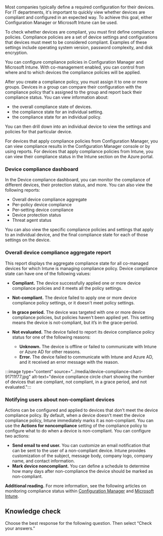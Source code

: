 Most companies typically define a required configuration for their devices. For IT departments, it's important to quickly view whether devices are compliant and configured in an expected way. To achieve this goal, either Configuration Manager or Microsoft Intune can be used.

To check whether devices are compliant, you must first define compliance policies. Compliance policies are a set of device settings and configurations that devices must meet to be considered compliant. Examples of these settings include operating system version, password complexity, and disk encryption.

You can configure compliance policies in Configuration Manager and Microsoft Intune. With co-management enabled, you can control from where and to which devices the compliance policies will be applied.

After you create a compliance policy, you must assign it to one or more groups. Devices in a group can compare their configuration with the compliance policy that's assigned to the group and report back their compliance status. You can view information about:

 -  the overall compliance state of devices.
 -  the compliance state for an individual setting.
 -  the compliance state for an individual policy.

You can then drill down into an individual device to view the settings and policies for that particular device.

For devices that apply compliance policies from Configuration Manager, you can view compliance results in the Configuration Manager console or by using reports. For devices that apply compliance policies from Intune, you can view their compliance status in the Intune section on the Azure portal.

### **Device compliance dashboard**

In the Device compliance dashboard, you can monitor the compliance of different devices, their protection status, and more. You can also view the following reports:

 -  Overall device compliance aggregate
 -  Per-policy device compliance
 -  Per-setting device compliance
 -  Device protection status
 -  Threat agent status

You can also view the specific compliance policies and settings that apply to an individual device, and the final compliance state for each of those settings on the device.

### **Overall device compliance aggregate report**

This report displays the aggregate compliance state for all co-managed devices for which Intune is managing compliance policy. Device compliance state can have one of the following values:

 -  **Compliant.** The device successfully applied one or more device compliance policies and it meets all the policy settings.
 -  **Not-compliant.** The device failed to apply one or more device compliance policy settings, or it doesn't meet policy settings.
 -  **In grace period.** The device was targeted with one or more device compliance policies, but policies haven't been applied yet. This setting means the device is not-compliant, but it’s in the grace-period.
 -  **Not evaluated.** The device failed to report its device compliance policy status for one of the following reasons:
    
     -  **Unknown.** The device is offline or failed to communicate with Intune or Azure AD for other reasons.
     -  **Error.** The device failed to communicate with Intune and Azure AD, and it received an error message with the reason.

:::image type="content" source="../media/device-compliance-chart-91711f77.jpg" alt-text="device compliance circle chart showing the number of devices that are compliant, not compliant, in a grace period, and not evaluated.":::


### **Notifying users about non-compliant devices**

Actions can be configured and applied to devices that don’t meet the device compliance policy. By default, when a device doesn't meet the device compliance policy, Intune immediately marks it as non-compliant. You can use the **Actions for noncompliance** setting of the compliance policy to configure what to do when a device is non-compliant. You can configure two actions:

 -  **Send email to end user.** You can customize an email notification that can be sent to the user of a non-compliant device. Intune provides customization of the subject, message body, company logo, company name, and contact information.
 -  **Mark device noncompliant.** You can define a schedule to determine how many days after non-compliance the device should be marked as non-compliant.

**Additional reading.** For more information, see the following articles on monitoring compliance status within [Configuration Manager](/sccm/compliance/deploy-use/monitor-compliance-settings) and [Microsoft Intune](/intune/compliance-policy-monitor).

## Knowledge check

Choose the best response for the following question. Then select “Check your answers.”